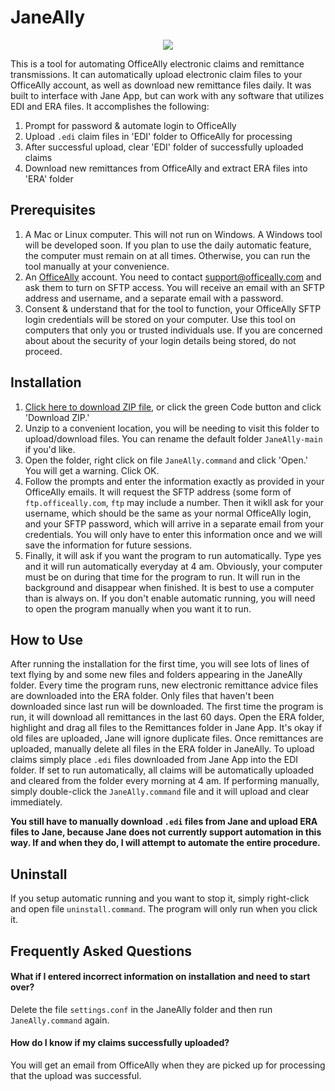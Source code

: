 # JaneAlly
<p align="center">
  <img src="https://i.imgur.com/HNOedgX.png">
</p>
This is a tool for automating OfficeAlly electronic claims and remittance transmissions. It can automatically upload electronic claim files to your OfficeAlly account, as well as download new remittance files daily. It was built to interface with Jane App, but can work with any software that utilizes EDI and ERA files. It accomplishes the following:

1. Prompt for password & automate login to OfficeAlly
2. Upload `.edi` claim files in 'EDI' folder to OfficeAlly for processing
3. After successful upload, clear 'EDI' folder of successfully uploaded claims
4. Download new remittances from OfficeAlly and extract ERA files into 'ERA' folder

## Prerequisites
1. A Mac or Linux computer. This will not run on Windows. A Windows tool will be developed soon. If you plan to use the daily automatic feature, the computer must remain on at all times. Otherwise, you can run the tool manually at your convenience.
2. An [OfficeAlly](https://officeally.com) account. You need to contact [support@officeally.com](mailto:support@officeally.com) and ask them to turn on SFTP access. You will receive an email with an SFTP address and username, and a separate email with a password.
3. Consent & understand that for the tool to function, your OfficeAlly SFTP login credentials will be stored on your computer. Use this tool on computers that only you or trusted individuals use. If you are concerned about about the security of your login details being stored, do not proceed.

## Installation
1. [Click here to download ZIP file](https://github.com/produktive/JaneAlly/archive/refs/heads/main.zip), or click the green Code button and click 'Download ZIP.'
2. Unzip to a convenient location, you will be needing to visit this folder to upload/download files. You can rename the default folder `JaneAlly-main` if you'd like.
3. Open the folder, right click on file `JaneAlly.command` and click 'Open.' You will get a warning. Click OK.
4. Follow the prompts and enter the information exactly as provided in your OfficeAlly emails. It will request the SFTP address (some form of `ftp.officeally.com`, `ftp` may include a number. Then it wikll ask for your username, which should be the same as your normal OfficeAlly login, and your SFTP password, which will arrive in a separate email from your credentials. You will only have to enter this information once and we will save the information for future sessions.
5. Finally, it will ask if you want the program to run automatically. Type yes and it will run automatically everyday at 4 am. Obviously, your computer must be on during that time for the program to run. It will run in the background and disappear when finished. It is best to use a computer than is always on. If you don't enable automatic running, you will need to open the program manually when you want it to run.

## How to Use
After running the installation for the first time, you will see lots of lines of text flying by and some new files and folders appearing in the JaneAlly folder. Every time the program runs, new electronic remittance advice files are downloaded into the ERA folder. Only files that haven't been downloaded since last run will be downloaded. The first time the program is run, it will download all remittances in the last 60 days. Open the ERA folder, highlight and drag all files to the Remittances folder in Jane App. It's okay if old files are uploaded, Jane will ignore duplicate files. Once remittances are uploaded, manually delete all files in the ERA folder in JaneAlly. To upload claims simply place `.edi` files downloaded from Jane App into the EDI folder. If set to run automatically, all claims will be automatically uploaded and cleared from the folder every morning at 4 am. If performing manually, simply double-click the `JaneAlly.command` file and it will upload and clear immediately.

**You still have to manually download `.edi` files from Jane and upload ERA files to Jane, because Jane does not currently support automation in this way. If and when they do, I will attempt to automate the entire procedure.**

## Uninstall
If you setup automatic running and you want to stop it, simply right-click and open file `uninstall.command`. The program will only run when you click it.

## Frequently Asked Questions

#### What if I entered incorrect information on installation and need to start over?
Delete the file `settings.conf` in the JaneAlly folder and then run `JaneAlly.command` again.

#### How do I know if my claims successfully uploaded?
You will get an email from OfficeAlly when they are picked up for processing that the upload was successful.